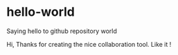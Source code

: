 # hello-world
Saying hello to github repository world

Hi, 
Thanks for creating the nice collaboration tool. 
Like it !
